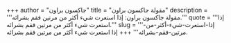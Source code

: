 +++
author = "جاكسون براون"
title = "مقولة جاكسون براون"
description = '''مقولة جاكسون براون: إذا استعرت شيء أكثر من مرتين فقم بشرائه.'''
quote = '''إذا استعرت شيء أكثر من مرتين فقم بشرائه.'''
slug = '''إذا-استعرت-شيء-أكثر-من-مرتين-فقم-بشرائه'''
+++
إذا استعرت شيء أكثر من مرتين فقم بشرائه.
